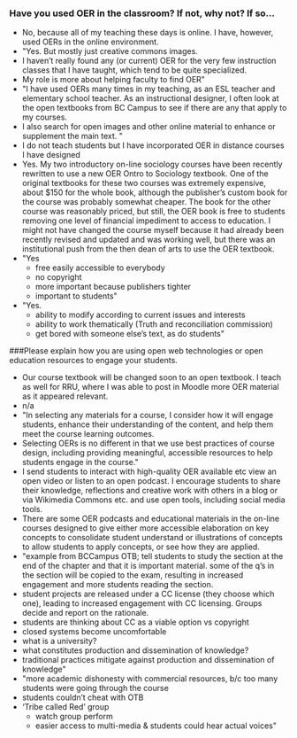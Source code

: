 ### Have you used OER in the classroom? If not, why not? If so…
* No, because all of my teaching these days is online. I have, however, used OERs in the online environment.
* "Yes. But mostly just creative commons images. 
* I haven’t really found any (or current) OER for the very few instruction classes that I have taught, which tend to be quite specialized.
* My role is more about helping faculty to find OER"
* "I have used OERs many times in my teaching, as an ESL teacher and elementary school teacher. As an instructional designer, I often look at the open textbooks from BC Campus to see if there are any that apply to my courses.  
* I also search for open images and other online material to enhance or supplement the main text. "
* I do not teach students but I have incorporated OER in distance courses I have designed
* Yes. My two introductory on-line sociology courses have been recently rewritten to use a new OER Ontro to Sociology textbook. One of the original textbooks for these two courses was extremely expensive, about $150 for the whole book, although the publisher’s custom book for the course was probably somewhat cheaper. The book for the other course was reasonably priced, but still, the OER book is free to students removing one level of financial impediment to access to education.  I might not have changed the course myself because it had already been recently revised and updated and was working well, but there was an institutional push from the then dean of arts to use the OER textbook. 
* "Yes 
  * free easily accessible to everybody 
  * no copyright
  * more important because publishers tighter
  * important to students"
* "Yes. 
  * ability to modify according to current issues and interests
  * ability to work thematically (Truth and reconciliation commission)
  * get bored with someone else’s text, as do students"

###Please explain how you are using open web technologies or open education resources to engage your students.
* Our course textbook will be changed soon to an open textbook. I teach as well for RRU, where I was able to post in Moodle more OER material as it appeared relevant.
* n/a
* "In selecting any materials for a course, I consider how it will engage students, enhance their understanding of the content, and help them meet the course learning outcomes. 
* Selecting OERs is no different in that we use best practices of course design, including providing meaningful, accessible resources to help students engage in the course."
* I send students to interact with high-quality OER available etc view an open video or listen to an open podcast. I encourage students to share their knowledge, reflections and creative work with others in a blog or via Wikimedia Commons etc. and use open tools, including social media tools.
* There are some OER podcasts and educational materials in the on-line courses designed to give either more accessible elaboration on key concepts to consolidate student understand or illustrations of concepts to allow students to apply concepts, or see how they are applied.
* "example from BCCampus OTB; tell students to study the section at the end of the chapter and that it is important material. some of the q’s in the section will be copied to the exam, resulting in increased engagement and more students reading the section.
* student projects are released under a CC license (they choose which one), leading to increased engagement with CC licensing. Groups decide and report on the rationale.
* students are thinking about CC as a viable option vs copyright
* closed systems become uncomfortable
* what is a university?
* what constitutes production and dissemination of knowledge?
* traditional practices mitigate against production and dissemination of knowledge"
* "more academic dishonesty with commercial resources, b/c too many students were going through the course
* students couldn’t cheat with OTB
* ‘Tribe called Red’ group
  * watch group perform
  * easier access to multi-media & students could hear actual voices"
